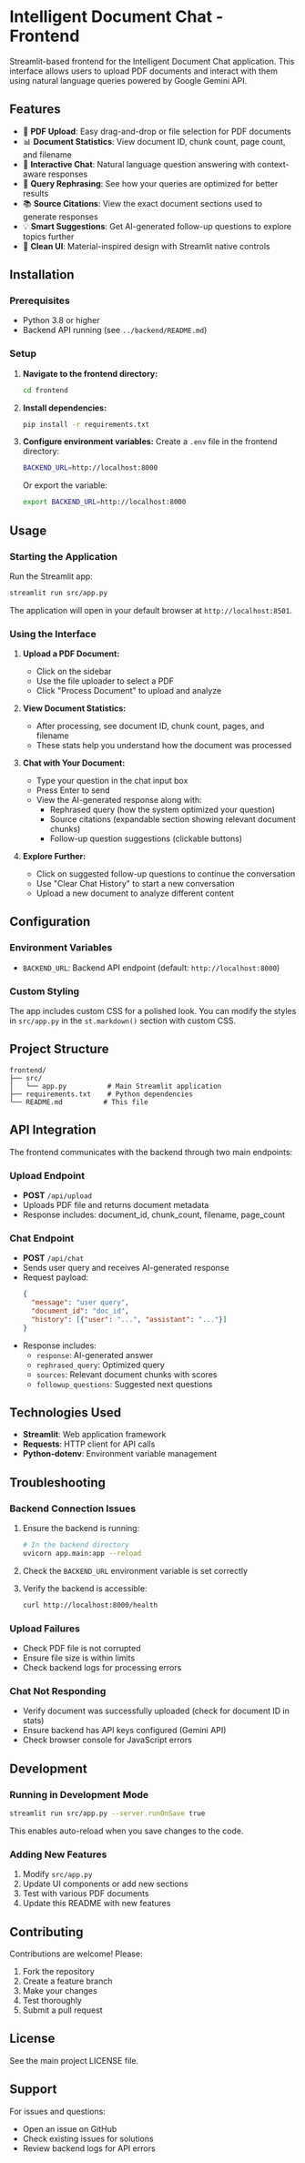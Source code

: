 # Intelligent Document Chat - Frontend

Streamlit-based frontend for the Intelligent Document Chat application. This interface allows users to upload PDF documents and interact with them using natural language queries powered by Google Gemini API.

## Features

- 📄 **PDF Upload**: Easy drag-and-drop or file selection for PDF documents
- 📊 **Document Statistics**: View document ID, chunk count, page count, and filename
- 💬 **Interactive Chat**: Natural language question answering with context-aware responses
- 🔄 **Query Rephrasing**: See how your queries are optimized for better results
- 📚 **Source Citations**: View the exact document sections used to generate responses
- 💡 **Smart Suggestions**: Get AI-generated follow-up questions to explore topics further
- 🎨 **Clean UI**: Material-inspired design with Streamlit native controls

## Installation

### Prerequisites

- Python 3.8 or higher
- Backend API running (see `../backend/README.md`)

### Setup

1. **Navigate to the frontend directory:**
   ```bash
   cd frontend
   ```

2. **Install dependencies:**
   ```bash
   pip install -r requirements.txt
   ```

3. **Configure environment variables:**
   Create a `.env` file in the frontend directory:
   ```bash
   BACKEND_URL=http://localhost:8000
   ```

   Or export the variable:
   ```bash
   export BACKEND_URL=http://localhost:8000
   ```

## Usage

### Starting the Application

Run the Streamlit app:

```bash
streamlit run src/app.py
```

The application will open in your default browser at `http://localhost:8501`.

### Using the Interface

1. **Upload a PDF Document:**
   - Click on the sidebar
   - Use the file uploader to select a PDF
   - Click "Process Document" to upload and analyze

2. **View Document Statistics:**
   - After processing, see document ID, chunk count, pages, and filename
   - These stats help you understand how the document was processed

3. **Chat with Your Document:**
   - Type your question in the chat input box
   - Press Enter to send
   - View the AI-generated response along with:
     - Rephrased query (how the system optimized your question)
     - Source citations (expandable section showing relevant document chunks)
     - Follow-up question suggestions (clickable buttons)

4. **Explore Further:**
   - Click on suggested follow-up questions to continue the conversation
   - Use "Clear Chat History" to start a new conversation
   - Upload a new document to analyze different content

## Configuration

### Environment Variables

- `BACKEND_URL`: Backend API endpoint (default: `http://localhost:8000`)

### Custom Styling

The app includes custom CSS for a polished look. You can modify the styles in `src/app.py` in the `st.markdown()` section with custom CSS.

## Project Structure

```
frontend/
├── src/
│   └── app.py          # Main Streamlit application
├── requirements.txt    # Python dependencies
└── README.md          # This file
```

## API Integration

The frontend communicates with the backend through two main endpoints:

### Upload Endpoint
- **POST** `/api/upload`
- Uploads PDF file and returns document metadata
- Response includes: document_id, chunk_count, filename, page_count

### Chat Endpoint
- **POST** `/api/chat`
- Sends user query and receives AI-generated response
- Request payload:
  ```json
  {
    "message": "user query",
    "document_id": "doc_id",
    "history": [{"user": "...", "assistant": "..."}]
  }
  ```
- Response includes:
  - `response`: AI-generated answer
  - `rephrased_query`: Optimized query
  - `sources`: Relevant document chunks with scores
  - `followup_questions`: Suggested next questions

## Technologies Used

- **Streamlit**: Web application framework
- **Requests**: HTTP client for API calls
- **Python-dotenv**: Environment variable management

## Troubleshooting

### Backend Connection Issues

1. Ensure the backend is running:
   ```bash
   # In the backend directory
   uvicorn app.main:app --reload
   ```

2. Check the `BACKEND_URL` environment variable is set correctly

3. Verify the backend is accessible:
   ```bash
   curl http://localhost:8000/health
   ```

### Upload Failures

- Check PDF file is not corrupted
- Ensure file size is within limits
- Check backend logs for processing errors

### Chat Not Responding

- Verify document was successfully uploaded (check for document ID in stats)
- Ensure backend has API keys configured (Gemini API)
- Check browser console for JavaScript errors

## Development

### Running in Development Mode

```bash
streamlit run src/app.py --server.runOnSave true
```

This enables auto-reload when you save changes to the code.

### Adding New Features

1. Modify `src/app.py`
2. Update UI components or add new sections
3. Test with various PDF documents
4. Update this README with new features

## Contributing

Contributions are welcome! Please:

1. Fork the repository
2. Create a feature branch
3. Make your changes
4. Test thoroughly
5. Submit a pull request

## License

See the main project LICENSE file.

## Support

For issues and questions:
- Open an issue on GitHub
- Check existing issues for solutions
- Review backend logs for API errors
